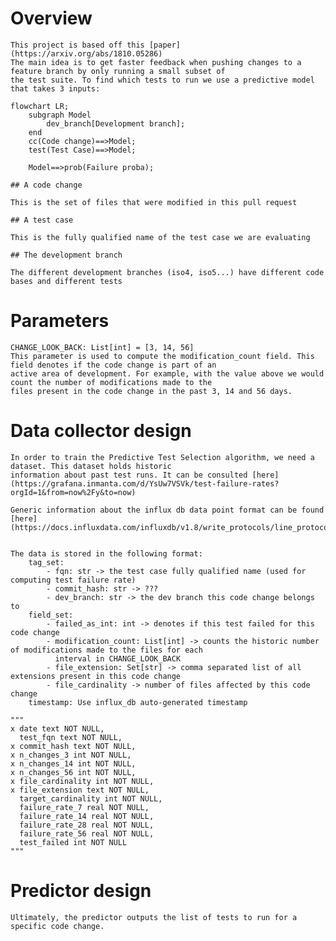 # Overview

    This project is based off this [paper](https://arxiv.org/abs/1810.05286)
    The main idea is to get faster feedback when pushing changes to a feature branch by only running a small subset of
    the test suite. To find which tests to run we use a predictive model that takes 3 inputs:

```mermaid
flowchart LR;
    subgraph Model
        dev_branch[Development branch];
    end
    cc(Code change)==>Model;
    test(Test Case)==>Model;

    Model==>prob(Failure proba);
```

    ## A code change

    This is the set of files that were modified in this pull request

    ## A test case

    This is the fully qualified name of the test case we are evaluating

    ## The development branch

    The different development branches (iso4, iso5...) have different code bases and different tests

# Parameters

    CHANGE_LOOK_BACK: List[int] = [3, 14, 56]
    This parameter is used to compute the modification_count field. This field denotes if the code change is part of an
    active area of development. For example, with the value above we would count the number of modifications made to the
    files present in the code change in the past 3, 14 and 56 days.

# Data collector design


    In order to train the Predictive Test Selection algorithm, we need a dataset. This dataset holds historic
    information about past test runs. It can be consulted [here](https://grafana.inmanta.com/d/YsUw7VSVk/test-failure-rates?orgId=1&from=now%2Fy&to=now)

    Generic information about the influx db data point format can be found [here](https://docs.influxdata.com/influxdb/v1.8/write_protocols/line_protocol_tutorial/)


    The data is stored in the following format:
        tag_set:
            - fqn: str -> the test case fully qualified name (used for computing test failure rate)
            - commit_hash: str -> ???
            - dev_branch: str -> the dev branch this code change belongs to
        field_set:
            - failed_as_int: int -> denotes if this test failed for this code change
            - modification_count: List[int] -> counts the historic number of modifications made to the files for each
              interval in CHANGE_LOOK_BACK
            - file_extension: Set[str] -> comma separated list of all extensions present in this code change
            - file_cardinality -> number of files affected by this code change
        timestamp: Use influx_db auto-generated timestamp

    """
    x date text NOT NULL,
      test_fqn text NOT NULL,
    x commit_hash text NOT NULL,
    x n_changes_3 int NOT NULL,
    x n_changes_14 int NOT NULL,
    x n_changes_56 int NOT NULL,
    x file_cardinality int NOT NULL,
    x file_extension text NOT NULL,
      target_cardinality int NOT NULL,
      failure_rate_7 real NOT NULL,
      failure_rate_14 real NOT NULL,
      failure_rate_28 real NOT NULL,
      failure_rate_56 real NOT NULL,
      test_failed int NOT NULL
    """

# Predictor design

    Ultimately, the predictor outputs the list of tests to run for a specific code change.
